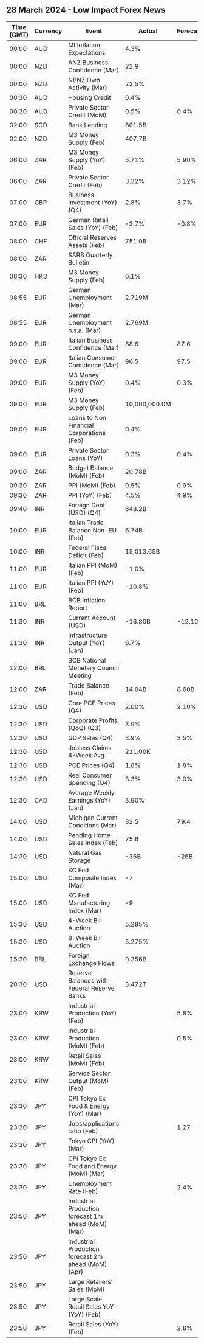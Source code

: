 ## 28 March 2024 - Low Impact Forex News

| Time (GMT) | Currency | Event | Actual | Forecast | Previous |
|------|----------|-------|--------|----------|----------|
| 00:00 | AUD | MI Inflation Expectations | 4.3% |  | 4.5% |
| 00:00 | NZD | ANZ Business Confidence (Mar) | 22.9 |  | 34.7 |
| 00:00 | NZD | NBNZ Own Activity (Mar) | 22.5% |  | 29.5% |
| 00:30 | AUD | Housing Credit | 0.4% |  | 0.4% |
| 00:30 | AUD | Private Sector Credit (MoM) | 0.5% | 0.4% | 0.5% |
| 02:00 | SGD | Bank Lending | 801.5B |  | 794.3B |
| 02:00 | NZD | M3 Money Supply (Feb) | 407.7B |  | 408.3B |
| 06:00 | ZAR | M3 Money Supply (YoY) (Feb) | 5.71% | 5.90% | 6.61% |
| 06:00 | ZAR | Private Sector Credit (Feb) | 3.32% | 3.12% | 3.16% |
| 07:00 | GBP | Business Investment (YoY) (Q4) | 2.8% | 3.7% | 1.9% |
| 07:00 | EUR | German Retail Sales (YoY) (Feb) | -2.7% | -0.8% | -1.4% |
| 08:00 | CHF | Official Reserves Assets (Feb) | 751.0B |  | 733.7B |
| 08:00 | ZAR | SARB Quarterly Bulletin |  |  |  |
| 08:30 | HKD | M3 Money Supply (Feb) | 0.1% |  | -0.7% |
| 08:55 | EUR | German Unemployment (Mar) | 2.719M |  | 2.713M |
| 08:55 | EUR | German Unemployment n.s.a. (Mar) | 2.769M |  | 2.814M |
| 09:00 | EUR | Italian Business Confidence (Mar) | 88.6 | 87.6 | 87.5 |
| 09:00 | EUR | Italian Consumer Confidence (Mar) | 96.5 | 97.5 | 97.0 |
| 09:00 | EUR | M3 Money Supply (YoY) (Feb) | 0.4% | 0.3% | 0.1% |
| 09:00 | EUR | M3 Money Supply (Feb) | 10,000,000.0M |  | 10,000,000.0M |
| 09:00 | EUR | Loans to Non Financial Corporations (Feb) | 0.4% |  | 0.2% |
| 09:00 | EUR | Private Sector Loans (YoY) | 0.3% | 0.4% | 0.3% |
| 09:00 | ZAR | Budget Balance (MoM) (Feb) | 20.78B |  | -54.66B |
| 09:30 | ZAR | PPI (MoM) (Feb) | 0.5% | 0.9% | 0.1% |
| 09:30 | ZAR | PPI (YoY) (Feb) | 4.5% | 4.9% | 4.7% |
| 09:40 | INR | Foreign Debt (USD) (Q4) | 648.2B |  | 635.3B |
| 10:00 | EUR | Italian Trade Balance Non-EU (Feb) | 6.74B |  | 3.03B |
| 10:00 | INR | Federal Fiscal Deficit (Feb) | 15,013.65B |  | 11,026.02B |
| 11:00 | EUR | Italian PPI (MoM) (Feb) | -1.0% |  | -1.7% |
| 11:00 | EUR | Italian PPI (YoY) (Feb) | -10.8% |  | -10.7% |
| 11:00 | BRL | BCB Inflation Report |  |  |  |
| 11:30 | INR | Current Account (USD) | -16.80B | -12.10B | -8.30B |
| 11:30 | INR | Infrastructure Output (YoY) (Jan) | 6.7% |  | 4.1% |
| 12:00 | BRL | BCB National Monetary Council Meeting |  |  |  |
| 12:00 | ZAR | Trade Balance (Feb) | 14.04B | 8.60B | -9.44B |
| 12:30 | USD | Core PCE Prices (Q4) | 2.00% | 2.10% | 2.00% |
| 12:30 | USD | Corporate Profits (QoQ) (Q3) | 3.9% |  | 0.5% |
| 12:30 | USD | GDP Sales (Q4) | 3.9% | 3.5% | 3.6% |
| 12:30 | USD | Jobless Claims 4-Week Avg. | 211.00K |  | 211.75K |
| 12:30 | USD | PCE Prices (Q4) | 1.8% | 1.8% | 2.6% |
| 12:30 | USD | Real Consumer Spending (Q4) | 3.3% | 3.0% | 3.1% |
| 12:30 | CAD | Average Weekly Earnings (YoY) (Jan) | 3.90% |  | 3.88% |
| 14:00 | USD | Michigan Current Conditions (Mar) | 82.5 | 79.4 | 79.4 |
| 14:00 | USD | Pending Home Sales Index (Feb) | 75.6 |  | 74.4 |
| 14:30 | USD | Natural Gas Storage | -36B | -26B | 7B |
| 15:00 | USD | KC Fed Composite Index (Mar) | -7 |  | -4 |
| 15:00 | USD | KC Fed Manufacturing Index (Mar) | -9 |  | 3 |
| 15:30 | USD | 4-Week Bill Auction | 5.285% |  | 5.270% |
| 15:30 | USD | 8-Week Bill Auction | 5.275% |  | 5.270% |
| 15:30 | BRL | Foreign Exchange Flows | 0.356B |  | -0.298B |
| 20:30 | USD | Reserve Balances with Federal Reserve Banks | 3.472T |  | 3.490T |
| 23:00 | KRW | Industrial Production (YoY) (Feb) |  | 5.8% | 12.9% |
| 23:00 | KRW | Industrial Production (MoM) (Feb) |  | 0.5% | -1.3% |
| 23:00 | KRW | Retail Sales (MoM) (Feb) |  |  | 0.8% |
| 23:00 | KRW | Service Sector Output (MoM) (Feb) |  |  | 0.1% |
| 23:30 | JPY | CPI Tokyo Ex Food & Energy (YoY) (Mar) |  |  | 2.5% |
| 23:30 | JPY | Jobs/applications ratio (Feb) |  | 1.27 | 1.27 |
| 23:30 | JPY | Tokyo CPI (YoY) (Mar) |  |  | 2.6% |
| 23:30 | JPY | CPI Tokyo Ex Food and Energy (MoM) (Mar) |  |  | 0.3% |
| 23:30 | JPY | Unemployment Rate (Feb) |  | 2.4% | 2.4% |
| 23:50 | JPY | Industrial Production forecast 1m ahead (MoM) (Mar) |  |  | 4.8% |
| 23:50 | JPY | Industrial Production forecast 2m ahead (MoM) (Apr) |  |  | 2.0% |
| 23:50 | JPY | Large Retailers' Sales (MoM) |  |  | 0.8% |
| 23:50 | JPY | Large Scale Retail Sales YoY (YoY) (Feb) |  |  | 3.0% |
| 23:50 | JPY | Retail Sales (YoY) (Feb) |  | 2.8% | 2.3% |
